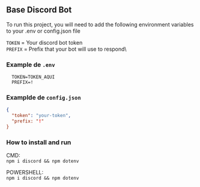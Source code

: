 ## Base Discord Bot

To run this project, you will need to add the following environment variables to your .env or config.json file

`TOKEN` = Your discord bot token\
`PREFIX` = Prefix that your bot will use to respond\

### Example de `.env`

```env
  TOKEN=TOKEN_AQUI
  PREFIX=!
```

### Examplde de `config.json`

```config.json
{
  "token": "your-token",
  "prefix: "!"
}
```

### How to install and run

CMD:\
`npm i discord && npm dotenv`

POWERSHELL:\
`npm i discord && npm dotenv`
